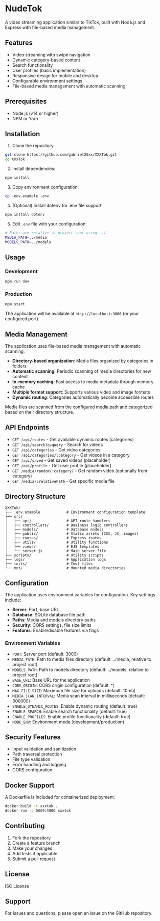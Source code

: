 # NudeTok

A video streaming application similar to TikTok, built with Node.js and Express with file-based media management.

## Features

- Video streaming with swipe navigation
- Dynamic category-based content
- Search functionality
- User profiles (basic implementation)
- Responsive design for mobile and desktop
- Configurable environment settings
- File-based media management with automatic scanning

## Prerequisites

- Node.js (v14 or higher)
- NPM or Yarn

## Installation

1. Clone the repository:
```bash
git clone https://github.com/gabriel20xx/XXXTok.git
cd XXXTok
```

2. Install dependencies:
```bash
npm install
```

3. Copy environment configuration:
```bash
cp .env.example .env
```

4. (Optional) Install dotenv for .env file support:
```bash
npm install dotenv
```

5. Edit `.env` file with your configuration:
```bash
# Paths are relative to project root using ../
MEDIA_PATH=../media
MODELS_PATH=../models
```

## Usage

### Development
```bash
npm run dev
```

### Production
```bash
npm start
```

The application will be available at `http://localhost:3000` (or your configured port).

## Media Management

The application uses file-based media management with automatic scanning:
- **Directory-based organization**: Media files organized by categories in folders
- **Automatic scanning**: Periodic scanning of media directories for new content
- **In-memory caching**: Fast access to media metadata through memory cache
- **Multiple format support**: Supports various video and image formats
- **Dynamic routing**: Categories automatically become accessible routes

Media files are scanned from the configured media path and categorized based on their directory structure.

## API Endpoints

- `GET /api/routes` - Get available dynamic routes (categories)
- `GET /api/search?q=query` - Search for videos
- `GET /api/categories` - Get video categories
- `GET /api/categories/:category` - Get videos in a category
- `GET /api/saved` - Get saved videos (placeholder)
- `GET /api/profile` - Get user profile (placeholder)
- `GET /media/random/:category?` - Get random video (optionally from category)
- `GET /media/:relativePath` - Get specific media file

## Directory Structure

```
XXXTok/
├── .env.example            # Environment configuration template
├── src/
│   ├── api/                # API route handlers
│   ├── controllers/        # Business logic controllers
│   ├── models/             # Database models
│   ├── public/             # Static assets (CSS, JS, images)
│   ├── routes/             # Express routes
│   ├── utils/              # Utility functions
│   ├── views/              # EJS templates
│   └── server.js           # Main server file
├── scripts/                # Utility scripts
├── logs/                   # Application logs
├── tests/                  # Test files
└── mnt/                    # Mounted media directories
```

## Configuration

The application uses environment variables for configuration. Key settings include:

- **Server**: Port, base URL
- **Database**: SQLite database file path
- **Paths**: Media and models directory paths
- **Security**: CORS settings, file size limits
- **Features**: Enable/disable features via flags

### Environment Variables

- `PORT`: Server port (default: 3000)
- `MEDIA_PATH`: Path to media files directory (default: ../media, relative to project root)
- `MODELS_PATH`: Path to models directory (default: ../models, relative to project root)
- `BASE_URL`: Base URL for the application
- `CORS_ORIGIN`: CORS origin configuration (default: *)
- `MAX_FILE_SIZE`: Maximum file size for uploads (default: 10mb)
- `MEDIA_SCAN_INTERVAL`: Media scan interval in milliseconds (default: 300000)
- `ENABLE_DYNAMIC_ROUTES`: Enable dynamic routing (default: true)
- `ENABLE_SEARCH`: Enable search functionality (default: true)
- `ENABLE_PROFILES`: Enable profile functionality (default: true)
- `NODE_ENV`: Environment mode (development/production)

## Security Features

- Input validation and sanitization
- Path traversal protection
- File type validation
- Error handling and logging
- CORS configuration

## Docker Support

A Dockerfile is included for containerized deployment:

```bash
docker build -t xxxtok .
docker run -p 5000:5000 xxxtok
```

## Contributing

1. Fork the repository
2. Create a feature branch
3. Make your changes
4. Add tests if applicable
5. Submit a pull request

## License

ISC License

## Support

For issues and questions, please open an issue on the GitHub repository.
